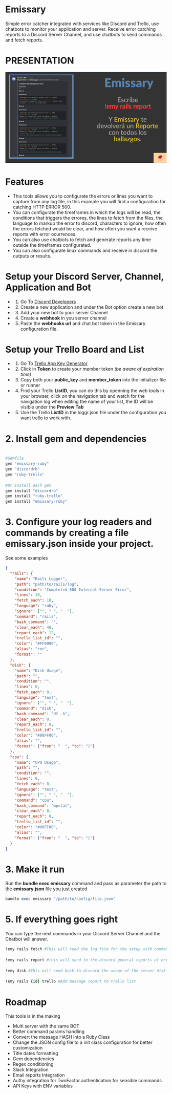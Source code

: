 # Emissary
Simple error catcher integrated with services like Discord and Trello, use chatbots to monitor your application and server.
Receive error catching reports to a Discord Server Channel, and use chatbots to send commands and fetch reports.

# PRESENTATION
[![Watch the presentation](https://github.com/MakarovCode/Emissary/raw/main/thumb.png)](https://dms.licdn.com/playlist/C4E05AQHyxbCfCVGHYA/mp4-720p-30fp-crf28/0/1623710691404?e=1623808800&v=beta&t=gUzmyqiD7vgxfWC7KYeU53-us6buF-kf2o60RfZfxuQ)

# Features
* This tools allows you to configurate the errors or lines you want to capture from any log file, in this example you will find a configuration for catching HTTP ERROR 500.
* You can configurate the timeframes in which the logs will be read, the conditions that triggers the errores, the lines to fetch from the files, the language to markup the error to discord, characters to ignore, how often the errors fetched would be clear, and how often you want a receive reports with error ocurrences.
* You can also use chatbots to fetch and generate reports any time outside the timeframes configurated.
* You can also configurate linux commands and receive in discord the outputs or results.

# Setup your Discord Server, Channel, Application and Bot
* 1. Go To [Discord Developers](https://discord.com/developers)
* 2. Create a new application and under the Bot option create a new bot
* 3. Add your new bot to your server Channel
* 4. Create a **webhook** in you server channel
* 5. Paste the **webhooks url** and chat bot token in the Emissary configuration file.

# Setup your Trello Board and List
* 1. Go To [Trello App Key Generator](https://trello.com/app-key)
* 2. Click in **Token** to create your member token *(be aware of expiration time)*
* 3. Copy both your **public_key** and **member_token** into the initializer file or runner
* 4. Find your Trello **ListID**, you can do this by openning the web tools in your browser, click on the navigation tab and watch for the navigation log when editing the name of your list, the ID will be visible under the **Preview Tab**
* 5. Use the Trello **ListID** in the loggr.json file under the configuration you want trello to work with.

# 2. Install gem and dependencies
```ruby

#Gemfile
gem "emissary-ruby"
gem "discordrb"
gem "ruby-trello"

#Or install each gem
gem install "discordrb"
gem install "ruby-trello"
gem install "emissary-ruby"

```

# 3. Configure your log readers and commands by creating a file emissary.json inside your project.

See some examples

```json
{
  "rails": {
    "name": "Rails Logger",
    "path": "path/to/rails/log",
    "condition": "Completed 500 Internal Server Error",
    "lines": 10,
    "fetch_each": 10,
    "language": "ruby",
    "ignore": ["", " ", "  "],
    "command": "rails",
    "bash_command": "",
    "clear_each": 48,
    "report_each": 12,
    "trello_list_id": "",
    "color": "#FF0000",
    "alias": "ror",
    "format": ""
  },
  "disk": {
    "name": "Disk Usage",
    "path": "",
    "condition": "",
    "lines": 0,
    "fetch_each": 0,
    "language": "text",
    "ignore": ["", " ", "  "],
    "command": "disk",
    "bash_command": "df -h",
    "clear_each": 0,
    "report_each": 0,
    "trello_list_id": "",
    "color": "#00FF00",
    "alias": "",
    "format": {"from": "  ", "to": "|"}
  },
  "cpu": {
    "name": "CPU Usage",
    "path": "",
    "condition": "",
    "lines": 0,
    "fetch_each": 0,
    "language": "text",
    "ignore": ["", " ", "  "],
    "command": "cpu",
    "bash_command": "mpstat",
    "clear_each": 0,
    "report_each": 0,
    "trello_list_id": "",
    "color": "#00FF00",
    "alias": "",
    "format": {"from": "  ", "to": "|"}
  }
}
```

# 3. Make it run
Run the **bundle exec emissary** command and pass as parameter the path to the **emissary.json** file you just created

```ruby
bundle exec emissary "/path/to/config/file.json"

```

# 5. If everything goes right
You can type the next commands in your Discord Server Channel and the Chatbot will answer.

```ruby
!emy rails fetch #This will read the log file for the setup with command rails

!emy rails report #this will send to the discord general reports of errors catched

!emy disk #This will send back to discord the usage of the server disk partitions

!emy rails {id} trello #Add message report to trello list
```

# Roadmap
This tools is in the making
* Multi server with the same BOT
* Better command params handling
* Convert the message HASH into a Ruby Class
* Change the JSON config file to a init class configuration for better customization
* Title dates formatting
* Gem dependencies
* Regex conditioning
* Slack Integration
* Email reports Integration
* Authy integration for TwoFactor authentication for sensible commands
* API Keys with ENV variables
